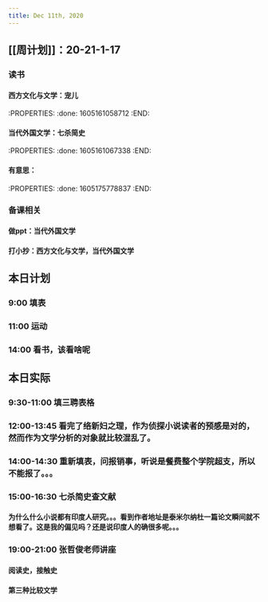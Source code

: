 ```yaml
---
title: Dec 11th, 2020
---
```


## [[周计划]]：20-21-1-17
### 读书
#### 西方文化与文学：宠儿
:PROPERTIES:
:done: 1605161058712
:END:
#### 当代外国文学：七杀简史
:PROPERTIES:
:done: 1605161067338
:END:
#### 有意思：
:PROPERTIES:
:done: 1605175778837
:END:
### 备课相关
#### 做ppt：当代外国文学
#### 打小抄：西方文化与文学，当代外国文学
##
## 本日计划
### 9:00 填表
### 11:00 运动
### 14:00 看书，该看啥呢
## 本日实际
### 9:30-11:00 填三聘表格
### 12:00-13:45 看完了络新妇之理，作为侦探小说读者的预感是对的，然而作为文学分析的对象就比较混乱了。
### 14:00-14:30 重新填表，问报销事，听说是餐费整个学院超支，所以不能报了。。。
### 15:00-16:30 七杀简史查文献
#### 为什么什么小说都有印度人研究。。。看到作者地址是泰米尔纳杜一篇论文瞬间就不想看了。这是我的偏见吗？还是说印度人的确很多呢。。。
### 19:00-21:00 张哲俊老师讲座
#### 阅读史，接触史
#### 第三种比较文学
